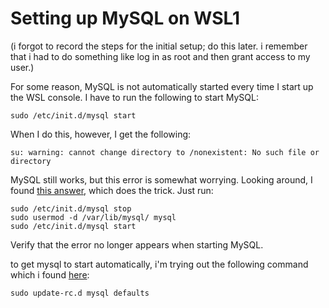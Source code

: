 # Setting up MySQL on WSL1

(i forgot to record the steps for the initial setup; do this later. i remember that i had to do something like log in as root and then grant access to my user.)

For some reason, MySQL is not automatically started every time I start up the WSL console. I have to run the following to start MySQL:

```
sudo /etc/init.d/mysql start 
```

When I do this, however, I get the following:

```
su: warning: cannot change directory to /nonexistent: No such file or directory 
```

MySQL still works, but this error is somewhat worrying. Looking around, I found [this answer](https://stackoverflow.com/a/63040661/3422337), which does the trick. Just run:

```
sudo /etc/init.d/mysql stop
sudo usermod -d /var/lib/mysql/ mysql
sudo /etc/init.d/mysql start
```

Verify that the error no longer appears when starting MySQL.


to get mysql to start automatically, i'm trying out the following command which i found [here](https://askubuntu.com/a/416312):

```
sudo update-rc.d mysql defaults
```
